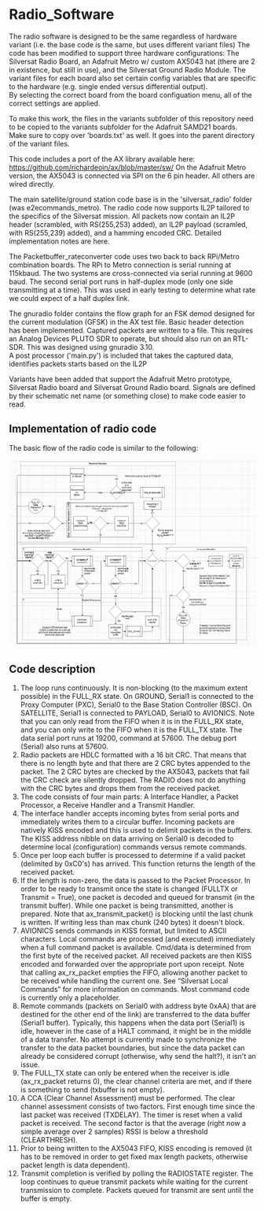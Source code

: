# Radio_Software

The radio software is designed to be the same regardless of hardware variant (i.e. the base code is the same, but uses different variant files)
The code has been modified to support three hardware configurations:  The Silversat Radio Board, an Adafruit Metro w/ custom AX5043 hat (there are 2 in existence, but still in use), and the Silversat Ground Radio Module.
The variant files for each board also set certain config variables that are specific to the hardware (e.g. single ended versus differential output).  
By selecting the correct board from the board configuation menu, all of the correct settings are applied.

To make this work, the files in the variants subfolder of this repository need to be copied to the variants subfolder for the Adafruit SAMD21 boards.  Make sure to copy over 'boards.txt' as well.  It goes into the parent directory of the variant files.

This code includes a port of the AX library available here:  https://github.com/richardeoin/ax/blob/master/sw/
On the Adafruit Metro version, the AX5043 is connected via SPI on the 6 pin header.  All others are wired directly.

The main satellite/ground station code base is in the 'silversat_radio' folder (was e2ecommands_metro).  The radio code now supports IL2P tailored to the specifics of the Silversat mission.  All packets now contain an IL2P header (scrambled, with RS(255,253) added), an IL2P payload (scramled, with RS(255,239) added), and a hamming encoded CRC.  Detailed implementation notes are here.

The Packetbuffer_rateconverter code uses two back to back RPi/Metro combination boards.  The RPi to Metro connection is serial running at 115kbaud.  The two systems are cross-connected via serial running at 9600 baud.  The second serial port runs in half-duplex mode (only one side transmitting at a time).  This was used in early testing to determine what rate we could expect of a half duplex link.  

The gnuradio folder contains the flow graph for an FSK demod designed for the current modulation (GFSK) in the AX test file.  Basic header detection has been implemented.  Captured packets are written to a file.
This requires an Analog Devices PLUTO SDR to operate, but should also run on an RTL-SDR.  This was designed using gnuradio 3.10.  
A post processor ('main.py') is included that takes the captured data, identifies packets starts based on the IL2P

Variants have been added that support the Adafruit Metro prototype, Silversat Radio board and Silversat Ground Radio board.  Signals are defined by their schematic net name (or something close) to make code easier to read.

## Implementation of radio code

The basic flow of the radio code is similar to the following:

![MentorSoftwareFlow](mentor_block_diagram.png)


## Code description

1. The loop runs continuously.  It is non-blocking (to the maximum extent possible) in the FULL_RX state. On GROUND, Serial1 is connected to the Proxy Computer (PXC), Serial0 to the Base Station Controller (BSC).  On SATELLITE, Serial1 is connected to PAYLOAD, Serial0 to AVIONICS.  Note that you can only read from the FIFO when it is in the FULL_RX state, and you can only write to the FIFO when it is the FULL_TX state.  The data serial port runs at 19200, command at 57600.  The debug port (Serial) also runs at 57600.
1. Radio packets are HDLC formatted with a 16 bit CRC.  That means that there is no length byte and that there are 2 CRC bytes appended to the packet.  The 2 CRC bytes are checked by the AX5043, packets that fail the CRC check are silently dropped.  The RADIO does not do anything with the CRC bytes and drops them from the received packet.
1. The code consists of four main parts: A Interface Handler, a Packet Processor, a Receive Handler and a Transmit Handler. 
1. The interface handler accepts incoming bytes from serial ports and immediately writes them to a circular buffer.  Incoming packets are natively KISS encoded and this is used to delimit packets in the buffers.  The KISS address nibble on data arriving on Serial0 is decoded to determine local (configuration) commands versus remote commands.  
1. Once per loop each buffer is processed to determine if a valid packet (delimited by 0xC0's) has arrived.  This function returns the length of the received packet. 
1. If the length is non-zero, the data is passed to the Packet Processor.  In order to be ready to transmit once the state is changed (FULLTX or Transmit = True), one packet is decoded and queued for transmit (in the transmit buffer).   While one packet is being transmitted, another is prepared.  Note that ax_transmit_packet() is blocking until the last chunk is written.  If writing less than max chunk (240 bytes) it doesn't block.
1. AVIONICS sends commands in KISS format, but limited to ASCII characters.  Local commands are processed (and executed) immediately when a full command packet is available. Cmd/data is determined from the first byte of the received packet.  All received packets are then KISS encoded and forwarded over the appropriate port upon receipt.  Note that calling ax_rx_packet empties the FIFO, allowing another packet to be received while handling the current one.  See “Silversat Local Commands” for more information on commands.  Most command code is currently only a placeholder.
1. Remote commands (packets on Serial0 with address byte 0xAA) that are destined for the other end of the link) are transferred to the data buffer (Serial1 buffer).  Typically, this happens when the data port (Serial1) is idle, however in the case of a HALT command, it might be in the middle of a data transfer.  No attempt is currently made to synchronize the transfer to the data packet boundaries, but since the data packet can already be considered corrupt (otherwise, why send the halt?), it isn't an issue. 
1. The FULL_TX state can only be entered when the receiver is idle (ax_rx_packet returns 0), the clear channel criteria are met, and if there is something to send (txbuffer is not empty).  
1. A CCA (Clear Channel Assessment) must be performed. The clear channel assessment consists of two factors.  First enough time since the last packet was received (TXDELAY).  The timer is reset when a valid packet is received.  The second factor is that the average (right now a simple average over 2 samples) RSSI is below a threshold (CLEARTHRESH).
1. Prior to being written to the AX5043 FIFO, KISS encoding is removed (it has to be removed in order to get fixed max length packets, otherwise packet length is data dependent).	
1. Transmit completion is verified by polling the RADIOSTATE register.  The loop continues to queue transmit packets while waiting for the current transmission to complete.  Packets queued for transmit are sent until the buffer is empty. 
